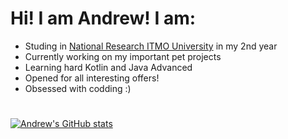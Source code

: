 
# Hi! I am Andrew! I am: 
- Studing in [National Research ITMO University]((https://en.itmo.ru/en/)) in my 2nd year
- Currently working on my important pet projects
- Learning hard Kotlin and Java Advanced
- Opened for all interesting offers!
- Obsessed with codding :)
#
[![Andrew's GitHub stats](https://github-readme-stats.vercel.app/api?username=AndrewZzz24&count_private=true&show_icons=true&theme=nord)]()


























<!-- <div align="center">
   <img src="https://github-readme-stats.vercel.app/api?username=AndrewZzz24&count_private=true&show_icons=true&theme=nord&include_all_commits=true" />
   <img src=-
   <img src="https://github-readme-stats.vercel.app/api/top-langs/?username=AndrewZzz24&layout=compact&theme=nord&count_private=true&include_all_commits=true" />
</div> -->

<!-- [![Top Langs](https://github-readme-stats.vercel.app/api/top-langs/?username=AndrewZzz24&layout=compact&theme=nord&count_private=true)]()
- 🔭 I’m currently working on Python Java and C++ projects
- 🌱 I’m currently learning Java and Python Advanced
- 👯 I’m looking to collaborate on any interesting projects! Feel free to contact me (tg: @zxcvbnm1010101)!
- 💬 Ask me about anything you want to know!
- 📫 How to reach me: tg: @zxcvbnm1010101
- ⚡ Fun fact: Obsessed with C++ :) -->
<!--
**AndrewZzz24/AndrewZzz24** is a ✨ _special_ ✨ repository because its `README.md` (this file) appears on your GitHub profile.

Here are some ideas to get you started:
👨‍🎓
- 🔭 I’m currently working on ...
- 🌱 I’m currently learning Java and Python Advanced
- 👯 I’m looking to collaborate on any interesting projects! Feel free to contact me (tg: @zxcvbnm1010101)!
- 💬 Ask me about ...
- 📫 How to reach me: tg: @zxcvbnm1010101
- ⚡ Fun fact: Obsessed with C++ :)
-->